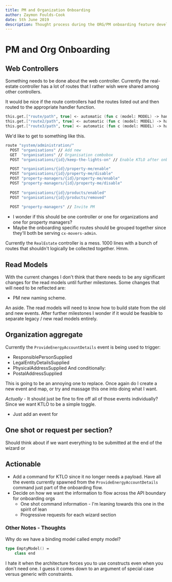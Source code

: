 ```yaml
---
title: PM and Organization Onboarding
author: Zaymon Foulds-Cook
date: 5th June 2019
description: Thought process during the ORG/PM onboarding feature development.
---
```


# PM and Org Onboarding

## Web Controllers
Something needs to be done about the web controller. Currently the real-estate controller has a lot of routes that I rather wish were shared among other controllers.

It would be nice if the route controllers had the routes listed out and then routed to the appropriate handler function.
```fsharp
this.get.["route/path", true] <- automatic (fun c (model: MODEL) -> handlerFunc c model)
this.get.["route2/path", true] <- automatic (fun c (model: MODEL) -> handlerFunc2 c model)
this.get.["route3/path", true] <- automatic (fun c (model: MODEL) -> handlerFunc3 c model)
```

We'd like to get to something like this.
```fsharp
route "system/administration/"
  POST "organisations" // Add new
  GET  "organisations" // Organisation combobox
  POST "organisations/{id}/keep-the-lights-on" // Enable KTLO after onboarding

  POST "organisations/{id}/property-me/enable"
  POST "organisations/{id}/property-me/disable"
  POST "property-managers/{id}/property-me/enable"
  POST "property-managers/{id}/property-me/disable"
      
  POST "organisations/{id}/products/enabled"
  POST "organisations/{id}/products/removed"
  
  POST "property-managers" // Invite PM
```

- I wonder if this should be one controller or one for organizations and one for property managers?
- Maybe the onboarding specific routes should be grouped together since they'll both be serving `cx-movers-admin`.

Currently the `RealEstate` controller is a mess. 1000 lines with a bunch of routes that shouldn't logically be collected together. Hmm.

## Read Models
With the current changes I don't think that there needs to be any significant changes for the read models until further milestones. Some changes that will need to be reflected are:
- PM new naming scheme.

An aside. The read models will need to know how to build state from the old and new events. After further milestones I wonder if it would be feasible to separate legacy / new read models entirely.

## Organization aggregate
Currently the `ProvideEnergyAccountDetails` event is being used to trigger:
- ResponsiblePersonSupplied
- LegalEntityDetailsSupplied
- PhysicalAddressSupplied
And conditionally:
- PostalAddressSupplied

This is going to be an annoying one to replace. Once again do I create a new event and map, or try and massage this one into doing what I want.

*Actually* - It should just be fine to fire off all of those events individually? Since we want KTLO to be a simple toggle.
- Just add an event for

## One shot or request per section?
Should think about if we want everything to be submitted at the end of the wizard or 


## Actionable
- Add a command for KTLO since it no longer needs a payload. Have all the events currently spawned from the `ProvideEnergyAccountDetails` command just part of the onboarding flow.
- Decide on how we want the information to flow across the API boundary for onboarding orgs
    - One shot command information - I'm leaning towards this one in the spirit of lean
    - Progressive requests for each wizard section

### Other Notes - Thoughts
Why do we have a binding model called empty model?
```fsharp
type EmptyModel() =
    class end
```
I hate it when the architecture forces you to use constructs even when you don't need one. I guess it comes down to an argument of special case versus generic with constraints.